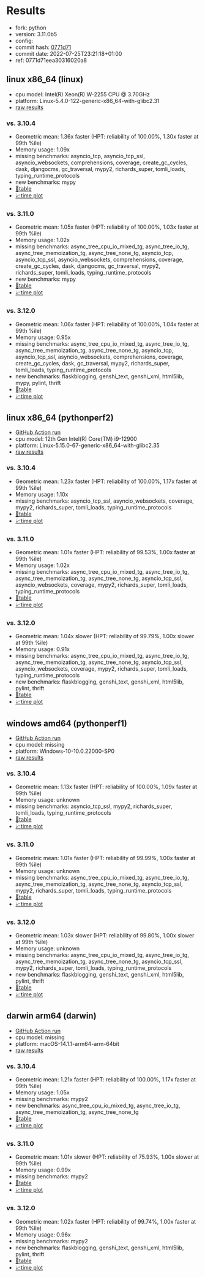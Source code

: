 # Results

- fork: python
- version: 3.11.0b5
- config: 
- commit hash: [0771d71](https://github.com/python/cpython/commit/0771d71)
- commit date: 2022-07-25T23:21:18+01:00
- ref: 0771d71eea30316020a8

## linux x86_64 (linux)

- cpu model: Intel(R) Xeon(R) W-2255 CPU @ 3.70GHz
- platform: Linux-5.4.0-122-generic-x86_64-with-glibc2.31
- [raw results](bm-20220725-linux-x86_64-python-0771d71eea30316020a8-3.11.0b5-0771d71.json)

### vs. 3.10.4

- Geometric mean: 1.36x faster (HPT: reliability of 100.00%, 1.30x faster at 99th %ile)
- Memory usage: 1.09x
- missing benchmarks: asyncio_tcp, asyncio_tcp_ssl, asyncio_websockets, comprehensions, coverage, create_gc_cycles, dask, djangocms, gc_traversal, mypy2, richards_super, tomli_loads, typing_runtime_protocols
- new benchmarks: mypy
- [📄table](bm-20220725-linux-x86_64-python-0771d71eea30316020a8-3.11.0b5-0771d71-vs-3.10.4.md)
- [📈time plot](bm-20220725-linux-x86_64-python-0771d71eea30316020a8-3.11.0b5-0771d71-vs-3.10.4.png)

### vs. 3.11.0

- Geometric mean: 1.05x faster (HPT: reliability of 100.00%, 1.03x faster at 99th %ile)
- Memory usage: 1.02x
- missing benchmarks: async_tree_cpu_io_mixed_tg, async_tree_io_tg, async_tree_memoization_tg, async_tree_none_tg, asyncio_tcp, asyncio_tcp_ssl, asyncio_websockets, comprehensions, coverage, create_gc_cycles, dask, djangocms, gc_traversal, mypy2, richards_super, tomli_loads, typing_runtime_protocols
- new benchmarks: mypy
- [📄table](bm-20220725-linux-x86_64-python-0771d71eea30316020a8-3.11.0b5-0771d71-vs-3.11.0.md)
- [📈time plot](bm-20220725-linux-x86_64-python-0771d71eea30316020a8-3.11.0b5-0771d71-vs-3.11.0.png)

### vs. 3.12.0

- Geometric mean: 1.06x faster (HPT: reliability of 100.00%, 1.04x faster at 99th %ile)
- Memory usage: 0.95x
- missing benchmarks: async_tree_cpu_io_mixed_tg, async_tree_io_tg, async_tree_memoization_tg, async_tree_none_tg, asyncio_tcp, asyncio_tcp_ssl, asyncio_websockets, comprehensions, coverage, create_gc_cycles, dask, gc_traversal, mypy2, richards_super, tomli_loads, typing_runtime_protocols
- new benchmarks: flaskblogging, genshi_text, genshi_xml, html5lib, mypy, pylint, thrift
- [📄table](bm-20220725-linux-x86_64-python-0771d71eea30316020a8-3.11.0b5-0771d71-vs-3.12.0.md)
- [📈time plot](bm-20220725-linux-x86_64-python-0771d71eea30316020a8-3.11.0b5-0771d71-vs-3.12.0.png)

## linux x86_64 (pythonperf2)

- [GitHub Action run](https://github.com/faster-cpython/benchmarking/actions/runs/4513536218)
- cpu model: 12th Gen Intel(R) Core(TM) i9-12900
- platform: Linux-5.15.0-67-generic-x86_64-with-glibc2.35
- [raw results](bm-20220725-pythonperf2-x86_64-python-0771d71eea30316020a8-3.11.0b5-0771d71.json)

### vs. 3.10.4

- Geometric mean: 1.23x faster (HPT: reliability of 100.00%, 1.17x faster at 99th %ile)
- Memory usage: 1.10x
- missing benchmarks: asyncio_tcp_ssl, asyncio_websockets, coverage, mypy2, richards_super, tomli_loads, typing_runtime_protocols
- [📄table](bm-20220725-pythonperf2-x86_64-python-0771d71eea30316020a8-3.11.0b5-0771d71-vs-3.10.4.md)
- [📈time plot](bm-20220725-pythonperf2-x86_64-python-0771d71eea30316020a8-3.11.0b5-0771d71-vs-3.10.4.png)

### vs. 3.11.0

- Geometric mean: 1.01x faster (HPT: reliability of 99.53%, 1.00x faster at 99th %ile)
- Memory usage: 1.02x
- missing benchmarks: async_tree_cpu_io_mixed_tg, async_tree_io_tg, async_tree_memoization_tg, async_tree_none_tg, asyncio_tcp_ssl, asyncio_websockets, coverage, mypy2, richards_super, tomli_loads, typing_runtime_protocols
- [📄table](bm-20220725-pythonperf2-x86_64-python-0771d71eea30316020a8-3.11.0b5-0771d71-vs-3.11.0.md)
- [📈time plot](bm-20220725-pythonperf2-x86_64-python-0771d71eea30316020a8-3.11.0b5-0771d71-vs-3.11.0.png)

### vs. 3.12.0

- Geometric mean: 1.04x slower (HPT: reliability of 99.79%, 1.00x slower at 99th %ile)
- Memory usage: 0.91x
- missing benchmarks: async_tree_cpu_io_mixed_tg, async_tree_io_tg, async_tree_memoization_tg, async_tree_none_tg, asyncio_tcp_ssl, asyncio_websockets, coverage, mypy2, richards_super, tomli_loads, typing_runtime_protocols
- new benchmarks: flaskblogging, genshi_text, genshi_xml, html5lib, pylint, thrift
- [📄table](bm-20220725-pythonperf2-x86_64-python-0771d71eea30316020a8-3.11.0b5-0771d71-vs-3.12.0.md)
- [📈time plot](bm-20220725-pythonperf2-x86_64-python-0771d71eea30316020a8-3.11.0b5-0771d71-vs-3.12.0.png)

## windows amd64 (pythonperf1)

- [GitHub Action run](https://github.com/faster-cpython/benchmarking/actions/runs/4483411382)
- cpu model: missing
- platform: Windows-10-10.0.22000-SP0
- [raw results](bm-20220725-pythonperf1-amd64-python-0771d71eea30316020a8-3.11.0b5-0771d71.json)

### vs. 3.10.4

- Geometric mean: 1.13x faster (HPT: reliability of 100.00%, 1.09x faster at 99th %ile)
- Memory usage: unknown
- missing benchmarks: asyncio_tcp_ssl, mypy2, richards_super, tomli_loads, typing_runtime_protocols
- [📄table](bm-20220725-pythonperf1-amd64-python-0771d71eea30316020a8-3.11.0b5-0771d71-vs-3.10.4.md)
- [📈time plot](bm-20220725-pythonperf1-amd64-python-0771d71eea30316020a8-3.11.0b5-0771d71-vs-3.10.4.png)

### vs. 3.11.0

- Geometric mean: 1.01x faster (HPT: reliability of 99.99%, 1.00x faster at 99th %ile)
- Memory usage: unknown
- missing benchmarks: async_tree_cpu_io_mixed_tg, async_tree_io_tg, async_tree_memoization_tg, async_tree_none_tg, asyncio_tcp_ssl, mypy2, richards_super, tomli_loads, typing_runtime_protocols
- [📄table](bm-20220725-pythonperf1-amd64-python-0771d71eea30316020a8-3.11.0b5-0771d71-vs-3.11.0.md)
- [📈time plot](bm-20220725-pythonperf1-amd64-python-0771d71eea30316020a8-3.11.0b5-0771d71-vs-3.11.0.png)

### vs. 3.12.0

- Geometric mean: 1.03x slower (HPT: reliability of 99.80%, 1.00x slower at 99th %ile)
- Memory usage: unknown
- missing benchmarks: async_tree_cpu_io_mixed_tg, async_tree_io_tg, async_tree_memoization_tg, async_tree_none_tg, asyncio_tcp_ssl, mypy2, richards_super, tomli_loads, typing_runtime_protocols
- new benchmarks: flaskblogging, genshi_text, genshi_xml, html5lib, pylint, thrift
- [📄table](bm-20220725-pythonperf1-amd64-python-0771d71eea30316020a8-3.11.0b5-0771d71-vs-3.12.0.md)
- [📈time plot](bm-20220725-pythonperf1-amd64-python-0771d71eea30316020a8-3.11.0b5-0771d71-vs-3.12.0.png)

## darwin arm64 (darwin)

- [GitHub Action run](https://github.com/faster-cpython/benchmarking/actions/runs/6961753676)
- cpu model: missing
- platform: macOS-14.1.1-arm64-arm-64bit
- [raw results](bm-20220725-darwin-arm64-python-0771d71eea30316020a8-3.11.0b5-0771d71.json)

### vs. 3.10.4

- Geometric mean: 1.21x faster (HPT: reliability of 100.00%, 1.17x faster at 99th %ile)
- Memory usage: 1.05x
- missing benchmarks: mypy2
- new benchmarks: async_tree_cpu_io_mixed_tg, async_tree_io_tg, async_tree_memoization_tg, async_tree_none_tg
- [📄table](bm-20220725-darwin-arm64-python-0771d71eea30316020a8-3.11.0b5-0771d71-vs-3.10.4.md)
- [📈time plot](bm-20220725-darwin-arm64-python-0771d71eea30316020a8-3.11.0b5-0771d71-vs-3.10.4.png)

### vs. 3.11.0

- Geometric mean: 1.01x slower (HPT: reliability of 75.93%, 1.00x slower at 99th %ile)
- Memory usage: 0.99x
- missing benchmarks: mypy2
- [📄table](bm-20220725-darwin-arm64-python-0771d71eea30316020a8-3.11.0b5-0771d71-vs-3.11.0.md)
- [📈time plot](bm-20220725-darwin-arm64-python-0771d71eea30316020a8-3.11.0b5-0771d71-vs-3.11.0.png)

### vs. 3.12.0

- Geometric mean: 1.02x faster (HPT: reliability of 99.74%, 1.00x faster at 99th %ile)
- Memory usage: 0.96x
- missing benchmarks: mypy2
- new benchmarks: flaskblogging, genshi_text, genshi_xml, html5lib, pylint, thrift
- [📄table](bm-20220725-darwin-arm64-python-0771d71eea30316020a8-3.11.0b5-0771d71-vs-3.12.0.md)
- [📈time plot](bm-20220725-darwin-arm64-python-0771d71eea30316020a8-3.11.0b5-0771d71-vs-3.12.0.png)

